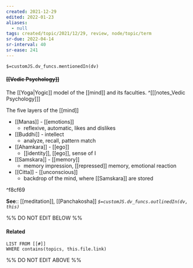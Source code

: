 ```yaml
---
created: 2021-12-29 
edited: 2022-01-23
aliases:
  - null
tags: created/topic/2021/12/29, review, node/topic/term
sr-due: 2022-04-14
sr-interval: 40
sr-ease: 241
---
```

`$=customJS.dv_funcs.mentionedIn(dv)`

#### <s class="topic-title">[[Vedic Psychology]]</s> 

The [[Yoga|Yogic]] model of the [[mind]] and its faculties.
^[[[notes_Vedic Psychology]]]

The five layers of the [[mind]]
- [[Manas]] - [[emotions]]
	- reflexive, automatic, likes and dislikes
- [[Buddhi]] - intellect
	-  analyze, recall, pattern match
- [[Ahamkara]] - [[ego]]
	- [[identity]], [[ego]], sense of I
- [[Samskara]] - [[memory]]
	- memory impression, [[repressed]] memory, emotional reaction
- [[Citta]] - [[unconscious]]  
	- backdrop of the mind, where [[Samskara]] are stored

^f8cf69


**See**:: [[meditation]], [[Panchakosha]]
*`$=customJS.dv_funcs.outlinedIn(dv, this)`*

%% DO NOT EDIT BELOW %%

#### Related 

```dataview
LIST FROM [[#]]
WHERE contains(topics, this.file.link)
```
%% DO NOT EDIT ABOVE %%
